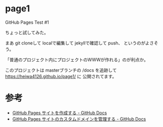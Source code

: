 # page1

GitHub Pages Test #1

ちょっと試してみた。

まあ
git cloneして
localで編集して
jekyllで確認して
push、
というのがよさそう。

「普通のプロジェクト内にプロジェクトのWWWが作れる」のが利点か。

このプロジェクトは
masterブランチの
/docs を追跡して
https://heiwa4126.github.io/page1/
に
公開されてます。

# 参考

* [GitHub Pages サイトを作成する - GitHub Docs](https://docs.github.com/ja/pages/getting-started-with-github-pages/creating-a-github-pages-site)
* [GitHub Pages サイトのカスタムドメインを管理する - GitHub Docs](https://docs.github.com/ja/pages/configuring-a-custom-domain-for-your-github-pages-site/managing-a-custom-domain-for-your-github-pages-site#configuring-a-subdomain)
